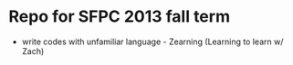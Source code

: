 Repo for SFPC 2013 fall term
=========
- write codes with unfamiliar language - Zearning (Learning to learn w/ Zach)
